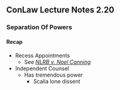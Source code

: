 ## ConLaw Lecture Notes 2.20
### Separation Of Powers
#### Recap
- Recess Appointments
  - See *[NLRB v. Noel Canning](Link)*
- Independent Counsel
  - Has tremendous power
    - Scalia lone dissent
